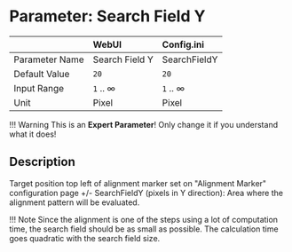 # Parameter: Search Field Y

|                   | WebUI               | Config.ini
|:---               |:---                 |:----
| Parameter Name    | Search Field Y      | SearchFieldY
| Default Value     | `20`                | `20`
| Input Range       | `1` .. &infin;      | `1` .. &infin;
| Unit              | Pixel               | Pixel  


!!! Warning
    This is an **Expert Parameter**! Only change it if you understand what it does!  


## Description

Target position top left of alignment marker set on "Alignment Marker" configuration page +/- SearchFieldY (pixels in Y direction): Area where the alignment pattern will be evaluated.  


!!! Note
     Since the alignment is one of the steps using a lot of computation time, 
     the search field should be as small as possible.
     The calculation time goes quadratic with the search field size.
